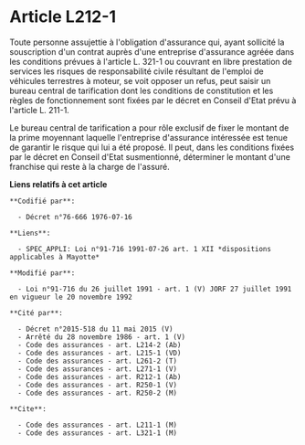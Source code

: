 # Article L212-1

Toute personne assujettie à l'obligation d'assurance qui, ayant sollicité la souscription d'un contrat auprès d'une
entreprise d'assurance agréée dans les conditions prévues à l'article L. 321-1 ou couvrant en libre prestation de services
les risques de responsabilité civile résultant de l'emploi de véhicules terrestres à moteur, se voit opposer un refus, peut
saisir un bureau central de tarification dont les conditions de constitution et les règles de fonctionnement sont fixées par
le décret en Conseil d'Etat prévu à l'article L. 211-1.

Le bureau central de tarification a pour rôle exclusif de fixer le montant de la prime moyennant laquelle l'entreprise
d'assurance intéressée est tenue de garantir le risque qui lui a été proposé. Il peut, dans les conditions fixées par le
décret en Conseil d'Etat susmentionné, déterminer le montant d'une franchise qui reste à la charge de l'assuré.

**Liens relatifs à cet article**

	**Codifié par**:

	  - Décret n°76-666 1976-07-16

	**Liens**:

	  - SPEC_APPLI: Loi n°91-716 1991-07-26 art. 1 XII *dispositions applicables à Mayotte*

	**Modifié par**:

	  - Loi n°91-716 du 26 juillet 1991 - art. 1 (V) JORF 27 juillet 1991 en vigueur le 20 novembre 1992

	**Cité par**:

	  - Décret n°2015-518 du 11 mai 2015 (V)
	  - Arrêté du 28 novembre 1986 - art. 1 (V)
	  - Code des assurances - art. L214-2 (Ab)
	  - Code des assurances - art. L215-1 (VD)
	  - Code des assurances - art. L261-2 (T)
	  - Code des assurances - art. L271-1 (V)
	  - Code des assurances - art. R212-1 (Ab)
	  - Code des assurances - art. R250-1 (V)
	  - Code des assurances - art. R250-2 (M)

	**Cite**:

	  - Code des assurances - art. L211-1 (M)
	  - Code des assurances - art. L321-1 (M)
